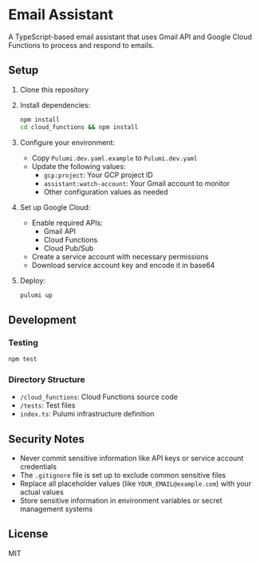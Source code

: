 # Email Assistant

A TypeScript-based email assistant that uses Gmail API and Google Cloud Functions to process and respond to emails.

## Setup

1. Clone this repository
2. Install dependencies:
   ```bash
   npm install
   cd cloud_functions && npm install
   ```

3. Configure your environment:
   - Copy `Pulumi.dev.yaml.example` to `Pulumi.dev.yaml`
   - Update the following values:
     - `gcp:project`: Your GCP project ID
     - `assistant:watch-account`: Your Gmail account to monitor
     - Other configuration values as needed

4. Set up Google Cloud:
   - Enable required APIs:
     - Gmail API
     - Cloud Functions
     - Cloud Pub/Sub
   - Create a service account with necessary permissions
   - Download service account key and encode it in base64

5. Deploy:
   ```bash
   pulumi up
   ```

## Development

### Testing
```bash
npm test
```

### Directory Structure
- `/cloud_functions`: Cloud Functions source code
- `/tests`: Test files
- `index.ts`: Pulumi infrastructure definition

## Security Notes

- Never commit sensitive information like API keys or service account credentials
- The `.gitignore` file is set up to exclude common sensitive files
- Replace all placeholder values (like `YOUR_EMAIL@example.com`) with your actual values
- Store sensitive information in environment variables or secret management systems

## License

MIT
